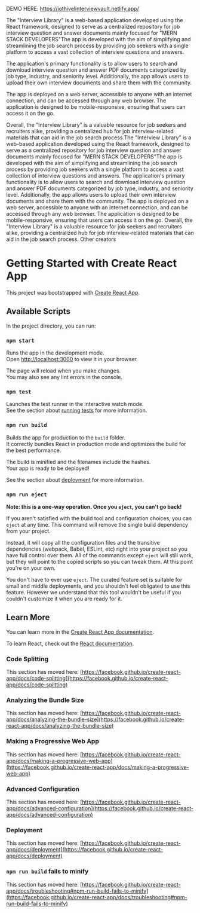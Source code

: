 DEMO HERE: https://jothivelinterviewvault.netlify.app/

The "Interview Library" is a web-based application developed using the React framework, designed to serve as a centralized repository for job interview question and answer documents mainly focused for "MERN STACK DEVELOPERS"The app is developed with the aim of simplifying and streamlining the job search process by providing job seekers with a single platform to access a vast collection of interview questions and answers.

The application's primary functionality is to allow users to search and download interview question and answer PDF documents categorized by job type, industry, and seniority level. Additionally, the app allows users to upload their own interview documents and share them with the community.

The app is deployed on a web server, accessible to anyone with an internet connection, and can be accessed through any web browser. The application is designed to be mobile-responsive, ensuring that users can access it on the go.

Overall, the "Interview Library" is a valuable resource for job seekers and recruiters alike, providing a centralized hub for job interview-related materials that can aid in the job search process.The "Interview Library" is a web-based application developed using the React framework, designed to serve as a centralized repository for job interview question and answer documents mainly focused for "MERN STACK DEVELOPERS"The app is developed with the aim of simplifying and streamlining the job search process by providing job seekers with a single platform to access a vast collection of interview questions and answers. The application's primary functionality is to allow users to search and download interview question and answer PDF documents categorized by job type, industry, and seniority level. Additionally, the app allows users to upload their own interview documents and share them with the community. The app is deployed on a web server, accessible to anyone with an internet connection, and can be accessed through any web browser. The application is designed to be mobile-responsive, ensuring that users can access it on the go. Overall, the "Interview Library" is a valuable resource for job seekers and recruiters alike, providing a centralized hub for job interview-related materials that can aid in the job search process.
Other creators
# Getting Started with Create React App

This project was bootstrapped with [Create React App](https://github.com/facebook/create-react-app).

## Available Scripts

In the project directory, you can run:

### `npm start`

Runs the app in the development mode.\
Open [http://localhost:3000](http://localhost:3000) to view it in your browser.

The page will reload when you make changes.\
You may also see any lint errors in the console.

### `npm test`

Launches the test runner in the interactive watch mode.\
See the section about [running tests](https://facebook.github.io/create-react-app/docs/running-tests) for more information.

### `npm run build`

Builds the app for production to the `build` folder.\
It correctly bundles React in production mode and optimizes the build for the best performance.

The build is minified and the filenames include the hashes.\
Your app is ready to be deployed!

See the section about [deployment](https://facebook.github.io/create-react-app/docs/deployment) for more information.

### `npm run eject`

**Note: this is a one-way operation. Once you `eject`, you can't go back!**

If you aren't satisfied with the build tool and configuration choices, you can `eject` at any time. This command will remove the single build dependency from your project.

Instead, it will copy all the configuration files and the transitive dependencies (webpack, Babel, ESLint, etc) right into your project so you have full control over them. All of the commands except `eject` will still work, but they will point to the copied scripts so you can tweak them. At this point you're on your own.

You don't have to ever use `eject`. The curated feature set is suitable for small and middle deployments, and you shouldn't feel obligated to use this feature. However we understand that this tool wouldn't be useful if you couldn't customize it when you are ready for it.

## Learn More

You can learn more in the [Create React App documentation](https://facebook.github.io/create-react-app/docs/getting-started).

To learn React, check out the [React documentation](https://reactjs.org/).

### Code Splitting

This section has moved here: [https://facebook.github.io/create-react-app/docs/code-splitting](https://facebook.github.io/create-react-app/docs/code-splitting)

### Analyzing the Bundle Size

This section has moved here: [https://facebook.github.io/create-react-app/docs/analyzing-the-bundle-size](https://facebook.github.io/create-react-app/docs/analyzing-the-bundle-size)

### Making a Progressive Web App

This section has moved here: [https://facebook.github.io/create-react-app/docs/making-a-progressive-web-app](https://facebook.github.io/create-react-app/docs/making-a-progressive-web-app)

### Advanced Configuration

This section has moved here: [https://facebook.github.io/create-react-app/docs/advanced-configuration](https://facebook.github.io/create-react-app/docs/advanced-configuration)

### Deployment

This section has moved here: [https://facebook.github.io/create-react-app/docs/deployment](https://facebook.github.io/create-react-app/docs/deployment)

### `npm run build` fails to minify

This section has moved here: [https://facebook.github.io/create-react-app/docs/troubleshooting#npm-run-build-fails-to-minify](https://facebook.github.io/create-react-app/docs/troubleshooting#npm-run-build-fails-to-minify)
